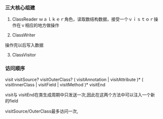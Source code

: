 ### 三大核心组建
1. ClassReader 
ｗａｌｋｅｒ角色，读取数结构数据，接受一个ｖｉｓｔｏｒ操作在ｖ相应的地方做操作

2. ClassWriter

操作完以后写入数据

3. ClassVisitor





### 访问顺序
visit visitSource? visitOuterClass? ( visitAnnotation | visitAttribute )*
( visitInnerClass | visitField | visitMethod )* visitEnd


visit与 visitEnd在类生成周期中只发送一次,因此在这两个方法中可以注入一个新的field

visitSource/OuterClass最多访问一次,